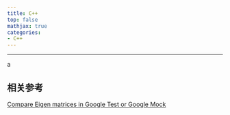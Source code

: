 ```yaml
---
title: C++
top: false
mathjax: true
categories:
- C++
---
```


-----







a

## 相关参考

[Compare Eigen matrices in Google Test or Google Mock](https://stackoverflow.com/questions/25094989/compare-eigen-matrices-in-google-test-or-google-mock)